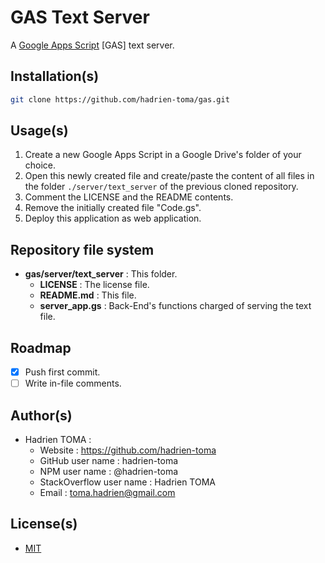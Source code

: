 # GAS Text Server
A [Google Apps Script](https://developers.google.com/apps-script/) [GAS] text server.

## Installation(s)
```bash
git clone https://github.com/hadrien-toma/gas.git
```

## Usage(s)
1. Create a new Google Apps Script in a Google Drive's folder of your choice.
2. Open this newly created file and create/paste the content of all files in the folder `./server/text_server` of the previous cloned repository.
3. Comment the LICENSE and the README contents.
4. Remove the initially created file "Code.gs".
5. Deploy this application as web application.

## Repository file system
* **gas/server/text_server** : This folder.
  * **LICENSE** : The license file.
  * **README.md** : This file.
  * **server_app.gs** : Back-End's functions charged of serving the text file.

## Roadmap
- [x] Push first commit.
- [ ] Write in-file comments.

## Author(s)
* Hadrien TOMA :
  * Website : https://github.com/hadrien-toma
  * GitHub user name : hadrien-toma
  * NPM user name : @hadrien-toma
  * StackOverflow user name : Hadrien TOMA
  * Email : [toma.hadrien@gmail.com](mailto:toma.hadrien@gmail.com?Subject=About%20gas%2Fserver%2Ftext_server)

## License(s)
* [MIT](https://github.com/hadrien-toma/gas/blob/master/server/text_server/LICENSE)
